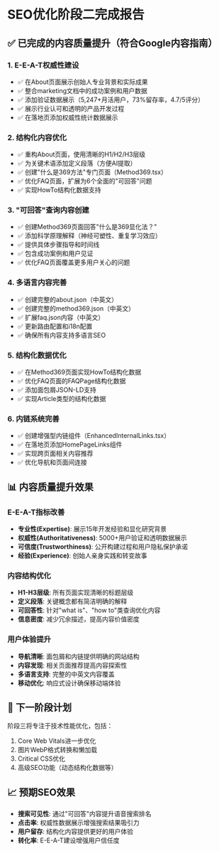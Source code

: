 # SEO优化阶段二完成报告

## ✅ 已完成的内容质量提升（符合Google内容指南）

### 1. E-E-A-T权威性建设
- ✅ 在About页面展示创始人专业背景和实际成果
- ✅ 整合marketing文档中的成功案例和用户数据
- ✅ 添加验证数据展示（5,247+月活用户，73%留存率，4.7/5评分）
- ✅ 展示行业认可和透明的产品开发过程
- ✅ 在落地页添加权威性统计数据展示

### 2. 结构化内容优化
- ✅ 重构About页面，使用清晰的H1/H2/H3层级
- ✅ 为关键术语添加定义段落（方便AI提取）
- ✅ 创建"什么是369方法"专门页面（Method369.tsx）
- ✅ 优化FAQ页面，扩展为6个全面的"可回答"问题
- ✅ 实现HowTo结构化数据支持

### 3. "可回答"查询内容创建
- ✅ 创建Method369页面回答"什么是369显化法？"
- ✅ 添加科学原理解释（神经可塑性、重复学习效应）
- ✅ 提供具体步骤指导和时间线
- ✅ 包含成功案例和用户见证
- ✅ 优化FAQ页面覆盖更多用户关心的问题

### 4. 多语言内容完善
- ✅ 创建完整的about.json（中英文）
- ✅ 创建完整的method369.json（中英文）
- ✅ 扩展faq.json内容（中英文）
- ✅ 更新路由配置和i18n配置
- ✅ 确保所有内容支持多语言SEO

### 5. 结构化数据优化
- ✅ 在Method369页面实现HowTo结构化数据
- ✅ 优化FAQ页面的FAQPage结构化数据
- ✅ 添加面包屑JSON-LD支持
- ✅ 实现Article类型的结构化数据

### 6. 内链系统完善
- ✅ 创建增强型内链组件（EnhancedInternalLinks.tsx）
- ✅ 在落地页添加HomePageLinks组件
- ✅ 实现跨页面相关内容推荐
- ✅ 优化导航和页面间连接

## 📊 内容质量提升效果

### E-E-A-T指标改善
- **专业性(Expertise)**: 展示15年开发经验和显化研究背景
- **权威性(Authoritativeness)**: 5000+用户验证和透明数据展示
- **可信度(Trustworthiness)**: 公开构建过程和用户隐私保护承诺
- **经验(Experience)**: 创始人亲身实践和转变故事

### 内容结构优化
- **H1-H3层级**: 所有页面实现清晰的标题层级
- **定义段落**: 关键概念都有简洁明确的解释
- **可回答性**: 针对"what is"、"how to"类查询优化内容
- **信息密度**: 减少冗余描述，提高内容价值密度

### 用户体验提升
- **导航清晰**: 面包屑和内链提供明确的网站结构
- **内容发现**: 相关页面推荐提高内容探索性
- **多语言支持**: 完整的中英文内容覆盖
- **移动优化**: 响应式设计确保移动端体验

## 🔄 下一阶段计划
阶段三将专注于技术性能优化，包括：
1. Core Web Vitals进一步优化
2. 图片WebP格式转换和懒加载
3. Critical CSS优化
4. 高级SEO功能（动态结构化数据等）

## 📈 预期SEO效果
- **搜索可见性**: 通过"可回答"内容提升语音搜索排名
- **点击率**: 权威性数据展示增强搜索结果吸引力
- **用户留存**: 结构化内容提供更好的用户体验
- **转化率**: E-E-A-T建设增强用户信任度
